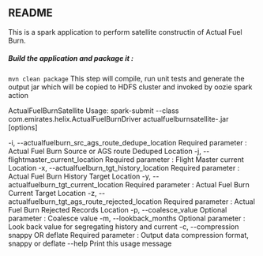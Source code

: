 ## README

This is a spark application to perform satellite constructin of Actual Fuel Burn.

##### Build the application and package it : 
`mvn clean package`
This step will compile, run unit tests and generate the output jar which will be copied to HDFS cluster and invoked by oozie spark action

ActualFuelBurnSatellite
Usage: spark-submit <spark-options> --class com.emirates.helix.ActualFuelBurnDriver  actualfuelburnsatellite-<jar version>.jar [options]

  -i, --actualfuelburn_src_ags_route_dedupe_location <value>
                           Required parameter : Actual Fuel Burn Source or AGS route Deduped Location
  -j, --flightmaster_current_location <value>
                           Required parameter : Flight Master current Location
  -x, --actualfuelburn_tgt_history_location <value>
                           Required parameter : Actual Fuel Burn History Target Location
  -y, --actualfuelburn_tgt_current_location <value>
                           Required parameter : Actual Fuel Burn Current Target Location
  -z, --actualfuelburn_tgt_ags_route_rejected_location <value>
                           Required parameter : Actual Fuel Burn Rejected Records Location
  -p, --coalesce_value <value>
                           Optional parameter : Coalesce value
  -m, --lookback_months <value>
                           Optional parameter : Look back value for segregating history and current
  -c, --compression snappy OR deflate
                           Required parameter : Output data compression format, snappy or deflate
  --help                   Print this usage message
